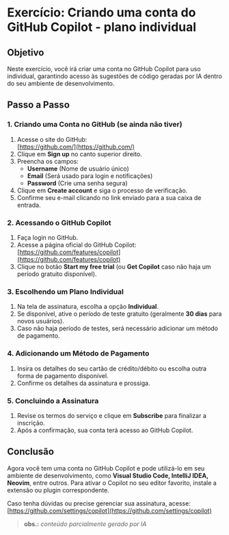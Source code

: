 # Exercício: Criando uma conta do GitHub Copilot - plano individual

## Objetivo
Neste exercício, você irá criar uma conta no GitHub Copilot para uso individual, garantindo acesso às sugestões de código geradas por IA dentro do seu ambiente de desenvolvimento.

## Passo a Passo

### 1. Criando uma Conta no GitHub (se ainda não tiver)
1. Acesse o site do GitHub:  
   [https://github.com/](https://github.com/)
2. Clique em **Sign up** no canto superior direito.
3. Preencha os campos:
   - **Username** (Nome de usuário único)
   - **Email** (Será usado para login e notificações)
   - **Password** (Crie uma senha segura)
4. Clique em **Create account** e siga o processo de verificação.
5. Confirme seu e-mail clicando no link enviado para a sua caixa de entrada.

### 2. Acessando o GitHub Copilot
1. Faça login no GitHub.
2. Acesse a página oficial do GitHub Copilot:  
   [https://github.com/features/copilot](https://github.com/features/copilot)
3. Clique no botão **Start my free trial** (ou **Get Copilot** caso não haja um período gratuito disponível).

### 3. Escolhendo um Plano Individual
1. Na tela de assinatura, escolha a opção **Individual**.
2. Se disponível, ative o período de teste gratuito (geralmente **30 dias** para novos usuários).
3. Caso não haja período de testes, será necessário adicionar um método de pagamento.

### 4. Adicionando um Método de Pagamento
1. Insira os detalhes do seu cartão de crédito/débito ou escolha outra forma de pagamento disponível.
2. Confirme os detalhes da assinatura e prossiga.

### 5. Concluindo a Assinatura
1. Revise os termos do serviço e clique em **Subscribe** para finalizar a inscrição.
2. Após a confirmação, sua conta terá acesso ao GitHub Copilot.

## Conclusão
Agora você tem uma conta no GitHub Copilot e pode utilizá-lo em seu ambiente de desenvolvimento, como **Visual Studio Code, IntelliJ IDEA, Neovim**, entre outros. Para ativar o Copilot no seu editor favorito, instale a extensão ou plugin correspondente.

Caso tenha dúvidas ou precise gerenciar sua assinatura, acesse:  
[https://github.com/settings/copilot](https://github.com/settings/copilot)

> **obs.:** *conteúdo parcialmente gerado por IA*
